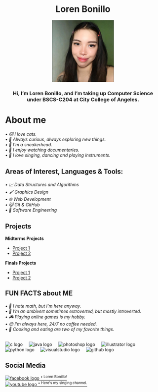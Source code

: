 <h1 align="center">Loren Bonillo</h1>


<div align="center">
  <img height="200" src="loren.jpg"  />
</div>

<h3 align="center">Hi, I’m Loren Bonillo, and I’m taking up Computer Science under BSCS-C204 at City College of Angeles.</h3>
<h1 align="left">About me</h1>
<h6 align="left">
  • 🐱 I love cats.<br>
  • 🌱 Always curious, always exploring new things.<br>
  • 👠 I'm a sneakerhead.<br>
  • 🎥 I enjoy watching documentaries.<br>
  • 🎤 I love singing, dancing and playing instruments.</h6>
  </p>
  
<h2 align="left">Areas of Interest, Languages & Tools:</h2>
<h6 align="left">
  •  📈 Data Structures and Algorithms<br>
  • 🖌️ Graphics Design<br>
  • 🌐 Web Development<br>
  • 🐱 Git & GitHub<br>
  • 🔧 Software Engineering</h6>
</p>

<h2 align="left">Projects</h2>

**Midterms Projects**  
- [Project 1](#) 
- [Project 2](#)  

**Finals Projects**  
- [Project 1](#) 
- [Project 2](#) 
  </p>

<h2 align="left">FUN FACTS about ME</h2>
<h6 align="left">
  • 🤯 I hate math, but I'm here anyway.<br>
  • 👩 I’m an ambivert sometimes extroverted, but mostly introverted.<br>
  • 🎮 Playing online games is my hobby.<br>
  • 😌 I'm always here, 24/7 no coffee needed.<br>
  • 🍝 Cooking and eating are two of my favorite things.</h6>
</p>

<div align="left">
  <img src="https://cdn.jsdelivr.net/gh/devicons/devicon/icons/c/c-original.svg" height="40" alt="c logo"  />
  <img width="12" />
  <img src="https://cdn.jsdelivr.net/gh/devicons/devicon/icons/java/java-original.svg" height="40" alt="java logo"  />
  <img width="12" />
  <img src="https://cdn.jsdelivr.net/gh/devicons/devicon/icons/photoshop/photoshop-plain.svg" height="40" alt="photoshop logo"  />
  <img width="12" />
  <img src="https://cdn.jsdelivr.net/gh/devicons/devicon/icons/illustrator/illustrator-plain.svg" height="40" alt="illustrator logo"  />
  <img width="12" />
  <img src="https://cdn.jsdelivr.net/gh/devicons/devicon/icons/python/python-original.svg" height="40" alt="python logo"  />
  <img width="12" />
  <img src="https://cdn.jsdelivr.net/gh/devicons/devicon/icons/visualstudio/visualstudio-plain.svg" height="40" alt="visualstudio logo"  />
  <img width="12" />
  <img src="https://cdn.jsdelivr.net/gh/devicons/devicon/icons/github/github-original.svg" height="40" alt="github logo"  />
</div>
</p>

<h2 align="left">Social Media</h2>
<div align="left"> 
  
  <a href="https://www.facebook.com/lorenbonillo">
    <img src="https://cdn.simpleicons.org/facebook/1877F2" width="30" height="30" alt="facebook logo"  />
    <sup>• Loren Bonillo!</sup>
  </a><br>
  
  <a href="https://www.youtube.com/channel/UCeGyIW5X-NfGSvF5SEfdWiw">
    <img src="https://cdn.simpleicons.org/youtube/FF0000" width="25" height="25" alt="youtube logo"  />
    <sup>• Here's my singing channel.</sup>
  </a>
</div>
